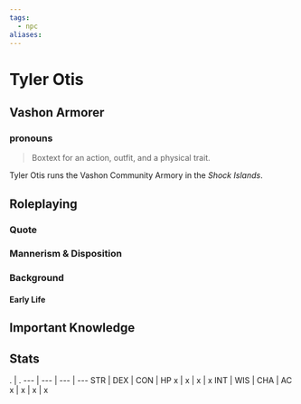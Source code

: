 ```yaml
---
tags:
  - npc
aliases:
---
```

# Tyler Otis
## Vashon Armorer
### pronouns

> Boxtext for an action, outfit, and a physical trait.

Tyler Otis runs the Vashon Community Armory in the *Shock Islands*.

## Roleplaying
### Quote

### Mannerism & Disposition

### Background
#### Early Life

## Important Knowledge


## Stats
. | . 
--- | --- | --- | ---
STR | DEX | CON | HP
x | x | x | x
INT | WIS | CHA | AC
x | x | x | x